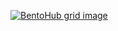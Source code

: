 [![BentoHub grid image](https://cloud.appwrite.io/v1/storage/buckets/667d390e003b1971a8be/files/671fbb6e003e534e22b9/preview?project=667d35ca0017fb21fc6c)](https://bentohub.netlify.app/)
